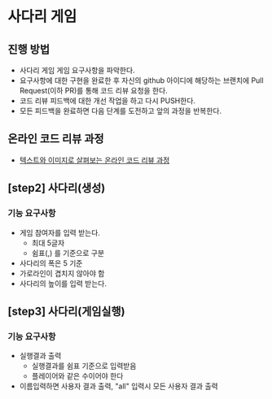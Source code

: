 # 사다리 게임
## 진행 방법
* 사다리 게임 게임 요구사항을 파악한다.
* 요구사항에 대한 구현을 완료한 후 자신의 github 아이디에 해당하는 브랜치에 Pull Request(이하 PR)를 통해 코드 리뷰 요청을 한다.
* 코드 리뷰 피드백에 대한 개선 작업을 하고 다시 PUSH한다.
* 모든 피드백을 완료하면 다음 단계를 도전하고 앞의 과정을 반복한다.

## 온라인 코드 리뷰 과정
* [텍스트와 이미지로 살펴보는 온라인 코드 리뷰 과정](https://github.com/nextstep-step/nextstep-docs/tree/master/codereview)

## [step2] 사다리(생성)
### 기능 요구사항
* 게임 참여자를 입력 받는다.
    * 최대 5글자
    * 쉼표(,) 를 기준으로 구분
* 사다리의 폭은 5 기준
* 가로라인이 겹치지 않아야 함
* 사다리의 높이를 입력 받는다.

## [step3] 사다리(게임실행)
### 기능 요구사항
* 실행결과 출력
    * 실행결과를 쉼표 기준으로 입력받음
    * 플레이어와 같은 수이어야 한다
* 이름입력하면 사용자 결과 출력, "all" 입력시 모든 사용자 결과 출력